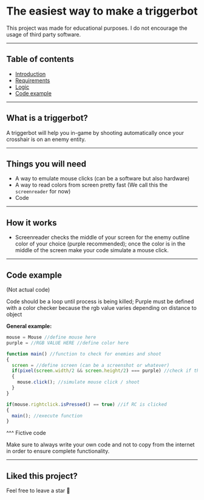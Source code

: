 # The easiest way to make a triggerbot
This project was made for educational purposes.
I do not encourage the usage of third party software.

---

## Table of contents
- [Introduction](#intro)
- [Requirements](#req)
- [Logic](#logic)
- [Code example](#code)

---

## <a id="intro"></a>What is a triggerbot?
A triggerbot will help you in-game by shooting automatically once your crosshair is on an enemy entity.

---

## <a id="req"></a>Things you will need
- A way to emulate mouse clicks (can be a software but also hardware)
- A way to read colors from screen pretty fast (We call this the `screenreader` for now)
- Code

---

## <a id="logic"></a>How it works
- Screenreader checks the middle of your screen for the enemy outline color of your choice (purple recommended); once the color is in the middle of the screen make your code simulate a mouse click.

---

## <a id="code"></a>Code example
(Not actual code)

Code should be a loop until process is being killed; Purple must be defined with a color checker because the rgb value varies depending on distance to object 

**General example:**
```js
mouse = Mouse //define mouse here 
purple = //RGB VALUE HERE //define color here

function main() //function to check for enemies and shoot 
{
  screen = //define screen (can be a screenshot or whatever)
  if(pixel(screen.width/2 && screen.height/2) === purple) //check if the middle of your screen has color
  {
    mouse.click(); //simulate mouse click / shoot
  }
}

if(mouse.rightclick.isPressed() == true) //if RC is clicked 
{
  main(); //execute function 
}
```
^^^
Fictive code

Make sure to always write your own code and not to copy from the internet in order to ensure complete functionality.

---

## Liked this project?
Feel free to leave a star 🌟
